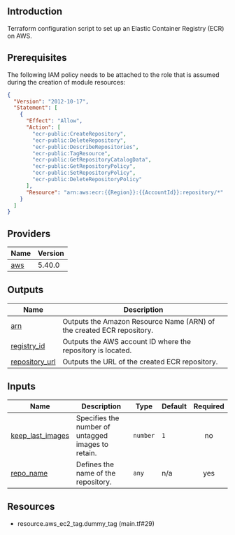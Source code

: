 ## Introduction
Terraform configuration script to set up an Elastic Container Registry (ECR) on AWS.

<!-- BEGIN_TF_DOCS -->


## Prerequisites

The following IAM policy needs to be attached to the role that is assumed during the creation of module resources:

```json
{
  "Version": "2012-10-17",
  "Statement": [
    {
      "Effect": "Allow",
      "Action": [
        "ecr-public:CreateRepository",
        "ecr-public:DeleteRepository",
        "ecr-public:DescribeRepositories",
        "ecr-public:TagResource",
        "ecr-public:GetRepositoryCatalogData",
        "ecr-public:GetRepositoryPolicy",
        "ecr-public:SetRepositoryPolicy",
        "ecr-public:DeleteRepositoryPolicy"
      ],
      "Resource": "arn:aws:ecr:{{Region}}:{{AccountId}}:repository/*"
    }
  ]
}
```

## Providers

| Name | Version |
|------|---------|
| <a name="provider_aws"></a> [aws](#provider\_aws) | 5.40.0 |
## Outputs

| Name | Description |
|------|-------------|
| <a name="output_arn"></a> [arn](#output\_arn) | Outputs the Amazon Resource Name (ARN) of the created ECR repository. |
| <a name="output_registry_id"></a> [registry\_id](#output\_registry\_id) | Outputs the AWS account ID where the repository is located. |
| <a name="output_repository_url"></a> [repository\_url](#output\_repository\_url) | Outputs the URL of the created ECR repository. |
## Inputs

| Name | Description | Type | Default | Required |
|------|-------------|------|---------|:--------:|
| <a name="input_keep_last_images"></a> [keep\_last\_images](#input\_keep\_last\_images) | Specifies the number of untagged images to retain. | `number` | `1` | no |
| <a name="input_repo_name"></a> [repo\_name](#input\_repo\_name) | Defines the name of the repository. | `any` | n/a | yes |


## Resources

- resource.aws_ec2_tag.dummy_tag (main.tf#29)
<!-- END_TF_DOCS -->
